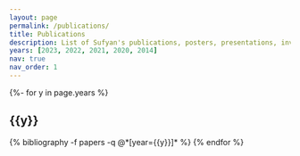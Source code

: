```yaml
---
layout: page
permalink: /publications/
title: Publications
description: List of Sufyan's publications, posters, presentations, invited talks, etc.
years: [2023, 2022, 2021, 2020, 2014]
nav: true
nav_order: 1 
---
```

<!-- _pages/publications.md -->
<div class="publications">

{%- for y in page.years %}
  <h2 class="year">{{y}}</h2>
  {% bibliography -f papers -q @*[year={{y}}]* %}
{% endfor %}

</div>

